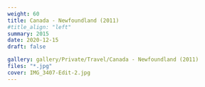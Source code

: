 ```yaml
---
weight: 60
title: Canada - Newfoundland (2011)
#title_align: "left"
summary: 2015
date: 2020-12-15
draft: false

gallery: gallery/Private/Travel/Canada - Newfoundland (2011)
files: "*.jpg"
cover: IMG_3407-Edit-2.jpg
---
```

